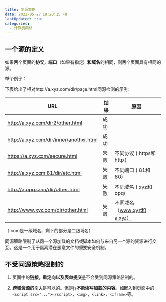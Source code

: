 ```yaml
---
title: 同源策略
date: 2022-05-27 18:20:15 +8
lastUpdated: true
categories:
  - 计算机网络
---
```


## 一个源的定义

如果两个页面的**协议，端口**（如果有指定）**和域名**的相同，则两个页面具有相同的源。

举个例子：

下表给出了相对http://a.xyz.com/dir/page.html同源检测的示例:

| **URL**                                 | **结果** | **原因**                   |
| --------------------------------------- | -------- | -------------------------- |
| http://a.xyz.com/dir2/other.html        | 成功     |                            |
| http://a.xyz.com/dir/inner/another.html | 成功     |                            |
| https://a.xyz.com/secure.html           | 失败     | 不同协议 ( https和http  )  |
| http://a.xyz.com:81/dir/etc.html        | 失败     | 不同端口 ( 81和80)         |
| http://a.opq.com/dir/other.html         | 失败     | 不同域名 ( xyz和opq)       |
| http://www.xyz.com/dir/other.html       | 失败     | 不同域名（www.xyz和a.xyz） |

（.com是一级域名，剩下的部分是二级域名）

同源策略限制了从同一个源加载的文档或脚本如何与来自另一个源的资源进行交互。这是一个用于隔离潜在恶意文件的重要安全机制。

## 不受同源策略限制的

1. 页面中的**链接，重定向以及表单提交**是不会受到同源策略限制的。

2. **跨域资源的引入**是可以的。但是js**不能读写加载的内容**。如嵌入到页面中的`<script src="..."></script>`，`<img>`，`<link>`，`<iframe>`等。
